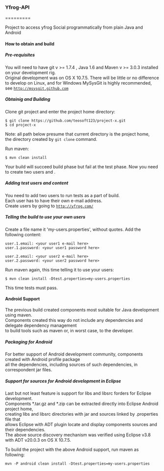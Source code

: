 ### Yfrog-API ###
=========

Project to access yfrog Social programmatically from plain Java and Android

#### How to obtain and build ####

##### Pre-requisites #####

You will need to have git v >= 1.7.4 , Java 1.6 and Maven v >= 3.0.3 installed on your development rig.<br/>
Original development was on OS X 10.7.5. There will be little or no difference to develop on Linux,
and for Windows MySysGit is highly recommended, see <code>http://msysgit.github.com</code>

##### Obtainig and Building #####

Clone git project and enter the project home directory:

    $ git clone https://github.com/teosoft123/project-x.git 
    $ cd project-x

Note: all path below presume that current directory is the project home,<br>
the directory created by <code>git clone</code> command. 

Run maven:

    $ mvn clean install

Your build will succeed build phase but fail at the test phase. Now you need to create two users and <add some content>.

##### Adding test users and content #####

You need to add two users <and content for them> to run tests as a part of build.<br>
Each user has to have their own e-mail address.<br>
Create users by going to <code>http://yfrog.com/</code>

##### Telling the build to use your own users #####

Create a file name it 'my-users.properties', without quotes. Add the following content:

    user.1.email: <your user1 e-mail here>
    user.1.password: <your user1 password here>
    
    user.2.email: <your user2 e-mail here>
    user.2.password: <your user2 password here>

Run maven again, this time telling it to use your users:

    $ mvn clean install -Dtest.properties=my-users.properties

This time tests must pass.

#### Android Support ####


The previous build created components most suitable for Java development using maven.<br>
Components created this way do not include any dependencies and delegate dependency management<br>
to build tools such as maven or, in worst case, to the developer.

##### Packaging for Android #####

For better support of Android development community, components created with Android profile package<br>
all the dependencies, including sources of such dependencies, in correspondent jar files.

##### Support for sources for Android development in Eclipse #####

Last but not least feature is support for libs and libsrc forders for Eclipse development.<br> 
Components *.tar.gz and *.zip can be extracted directly into Eclipse Android project home,<br>
creating libs and libsrc directories with jar and sources linked by .properties file that<br>
allows Eclipse with ADT plugin locate and display components sources and their dependencies.<br>
The above source discovery mechanism was verified using Eclipse v3.8 with ADT v20.0.3 on OS X 10.7.5.   

To build the project with the above Android support, run maven as following:

    mvn -P android clean install -Dtest.properties=my-users.properties


